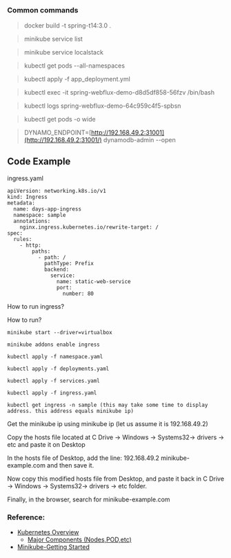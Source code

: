 ##





### Common commands

> docker build -t spring-t14:3.0 .

> minikube service list

> minikube service localstack

> kubectl get pods --all-namespaces

> kubectl apply -f app_deployment.yml

> kubectl exec -it spring-webflux-demo-d8d5df858-56fzv /bin/bash

> kubectl logs spring-webflux-demo-64c959c4f5-spbsn

> kubectl get pods -o wide

> DYNAMO_ENDPOINT=[http://192.168.49.2:31001](http://192.168.49.2:31001/) dynamodb-admin --open

## Code Example

ingress.yaml

```
apiVersion: networking.k8s.io/v1
kind: Ingress
metadata:
  name: days-app-ingress
  namespace: sample
  annotations:
    nginx.ingress.kubernetes.io/rewrite-target: /
spec:
  rules:
    - http:
        paths:
          - path: /
            pathType: Prefix  
            backend:
              service:
                name: static-web-service
                port:
                  number: 80
```
How to run ingress?

How to run?

```
minikube start --driver=virtualbox

minikube addons enable ingress

kubectl apply -f namespace.yaml

kubectl apply -f deployments.yaml

kubectl apply -f services.yaml

kubectl apply -f ingress.yaml

kubectl get ingress -n sample (this may take some time to display address. this address equals minikube ip)
```

Get the minikube ip using minikube ip (let us assume it is 192.168.49.2)

Copy the hosts file located at C Drive -> Windows -> Systems32-> drivers -> etc and paste it on Desktop

In the hosts file of Desktop, add the line: 192.168.49.2 minikube-example.com and then save it.

Now copy this modified hosts file from Desktop, and paste it back in C Drive -> Windows -> Systems32-> drivers -> etc folder.

Finally, in the browser, search for minikube-example.com



### Reference:
- [Kubernetes Overview](https://kubernetes.io/docs/concepts/overview/)
  - [Major Components (Nodes,POD,etc)](https://kubernetes.io/docs/concepts/overview/components/)
- [Minikube-Getting Started](https://minikube.sigs.k8s.io/docs/start/)
